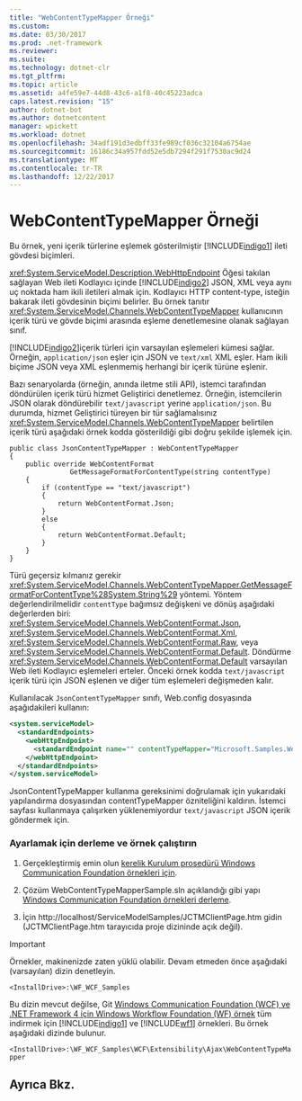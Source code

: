 ```yaml
---
title: "WebContentTypeMapper Örneği"
ms.custom: 
ms.date: 03/30/2017
ms.prod: .net-framework
ms.reviewer: 
ms.suite: 
ms.technology: dotnet-clr
ms.tgt_pltfrm: 
ms.topic: article
ms.assetid: a4fe59e7-44d8-43c6-a1f8-40c45223adca
caps.latest.revision: "15"
author: dotnet-bot
ms.author: dotnetcontent
manager: wpickett
ms.workload: dotnet
ms.openlocfilehash: 34adf191d3edbff33fe989cf036c32104a6754ae
ms.sourcegitcommit: 16186c34a957fdd52e5db7294f291f7530ac9d24
ms.translationtype: MT
ms.contentlocale: tr-TR
ms.lasthandoff: 12/22/2017
---
```

# <a name="webcontenttypemapper-sample"></a>WebContentTypeMapper Örneği
Bu örnek, yeni içerik türlerine eşlemek gösterilmiştir [!INCLUDE[indigo1](../../../../includes/indigo1-md.md)] ileti gövdesi biçimleri.  
  
 <xref:System.ServiceModel.Description.WebHttpEndpoint> Öğesi takılan sağlayan Web ileti Kodlayıcı içinde [!INCLUDE[indigo2](../../../../includes/indigo2-md.md)] JSON, XML veya aynı uç noktada ham ikili iletileri almak için. Kodlayıcı HTTP content-type, isteğin bakarak ileti gövdesinin biçimi belirler. Bu örnek tanıtır <xref:System.ServiceModel.Channels.WebContentTypeMapper> kullanıcının içerik türü ve gövde biçimi arasında eşleme denetlemesine olanak sağlayan sınıf.  
  
 [!INCLUDE[indigo2](../../../../includes/indigo2-md.md)]içerik türleri için varsayılan eşlemeleri kümesi sağlar. Örneğin, `application/json` eşler için JSON ve `text/xml` XML eşler. Ham ikili biçime JSON veya XML eşlenmemiş herhangi bir içerik türüne eşlenir.  
  
 Bazı senaryolarda (örneğin, anında iletme stili API), istemci tarafından döndürülen içerik türü hizmet Geliştirici denetlemez. Örneğin, istemcilerin JSON olarak döndürebilir `text/javascript` yerine `application/json`. Bu durumda, hizmet Geliştirici türeyen bir tür sağlamalısınız <xref:System.ServiceModel.Channels.WebContentTypeMapper> belirtilen içerik türü aşağıdaki örnek kodda gösterildiği gibi doğru şekilde işlemek için.  
  
```  
public class JsonContentTypeMapper : WebContentTypeMapper  
{  
    public override WebContentFormat  
               GetMessageFormatForContentType(string contentType)  
    {  
        if (contentType == "text/javascript")  
        {  
            return WebContentFormat.Json;  
        }  
        else  
        {  
            return WebContentFormat.Default;  
        }  
    }  
}  
```  
  
 Türü geçersiz kılmanız gerekir <xref:System.ServiceModel.Channels.WebContentTypeMapper.GetMessageFormatForContentType%28System.String%29> yöntemi. Yöntem değerlendirilmelidir `contentType` bağımsız değişkeni ve dönüş aşağıdaki değerlerden biri: <xref:System.ServiceModel.Channels.WebContentFormat.Json>, <xref:System.ServiceModel.Channels.WebContentFormat.Xml>, <xref:System.ServiceModel.Channels.WebContentFormat.Raw>, veya <xref:System.ServiceModel.Channels.WebContentFormat.Default>. Döndürme <xref:System.ServiceModel.Channels.WebContentFormat.Default> varsayılan Web ileti Kodlayıcı eşlemeleri erteler. Önceki örnek kodda `text/javascript` içerik türü için JSON eşlenen ve diğer tüm eşlemeleri değişmeden kalır.  
  
 Kullanılacak `JsonContentTypeMapper` sınıfı, Web.config dosyasında aşağıdakileri kullanın:  
  
```xml  
<system.serviceModel>  
  <standardEndpoints>  
    <webHttpEndpoint>  
      <standardEndpoint name="" contentTypeMapper="Microsoft.Samples.WebContentTypeMapper.JsonContentTypeMapper, JsonContentTypeMapper, Version=1.0.0.0, Culture=neutral, PublicKeyToken=null" />  
    </webHttpEndpoint>  
  </standardEndpoints>  
</system.serviceModel>  
```  
  
 JsonContentTypeMapper kullanma gereksinimi doğrulamak için yukarıdaki yapılandırma dosyasından contentTypeMapper özniteliğini kaldırın. İstemci sayfası kullanmaya çalışırken yüklenemiyordur `text/javascript` JSON içerik göndermek için.  
  
### <a name="to-set-up-build-and-run-the-sample"></a>Ayarlamak için derleme ve örnek çalıştırın  
  
1.  Gerçekleştirmiş emin olun [kerelik Kurulum prosedürü Windows Communication Foundation örnekleri için](../../../../docs/framework/wcf/samples/one-time-setup-procedure-for-the-wcf-samples.md).  
  
2.  Çözüm WebContentTypeMapperSample.sln açıklandığı gibi yapı [Windows Communication Foundation örnekleri derleme](../../../../docs/framework/wcf/samples/building-the-samples.md).  
  
3.  İçin http://localhost/ServiceModelSamples/JCTMClientPage.htm gidin (JCTMClientPage.htm tarayıcıda proje dizininde açık değil).  
  
> [!IMPORTANT]
>  Örnekler, makinenizde zaten yüklü olabilir. Devam etmeden önce aşağıdaki (varsayılan) dizin denetleyin.  
>   
>  `<InstallDrive>:\WF_WCF_Samples`  
>   
>  Bu dizin mevcut değilse, Git [Windows Communication Foundation (WCF) ve .NET Framework 4 için Windows Workflow Foundation (WF) örnek](http://go.microsoft.com/fwlink/?LinkId=150780) tüm indirmek için [!INCLUDE[indigo1](../../../../includes/indigo1-md.md)] ve [!INCLUDE[wf1](../../../../includes/wf1-md.md)] örnekleri. Bu örnek aşağıdaki dizinde bulunur.  
>   
>  `<InstallDrive>:\WF_WCF_Samples\WCF\Extensibility\Ajax\WebContentTypeMapper`  
  
## <a name="see-also"></a>Ayrıca Bkz.
